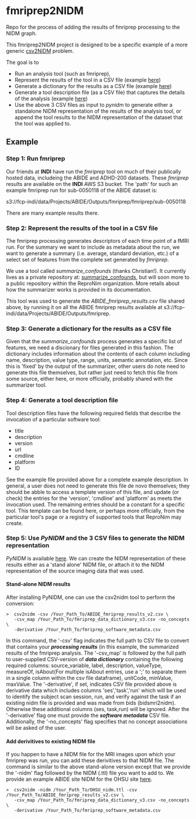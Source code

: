 # fmriprep2NIDM
Repo for the process of adding the results of fmriprep processing to the NIDM graph.

This fmriprep2NIDM project is designed to be a specific example of a more generic [csv2NIDM](https://github.com/incf-nidash/PyNIDM?tab=readme-ov-file#csv-file-to-nidm-conversion) problem.

The goal is to 
* Run an analysis tool (such as fmriprep),
* Represent the results of the tool in a CSV file (example [here](CSVs/ABIDE_fmriprep_results_v2.csv))
* Generate a dictionary for the results as a CSV file (example [here](CSVs/fmriprep_data_dictionary_v3.csv))
* Generate a tool description file (as a CSV file) that captures the details of the analysis
   (example [here](CSVs/fmriprep_software_metadata.csv))
* Use the above 3 CSV files as input to *pynidm* to generate either a standalone NIDM representation of the results
  of the analysis tool, or append the tool results to the NIDM representation of the dataset that the tool was applied to.

## Example
### Step 1: Run fmriprep
Our friends at **INDI** have run the *fmriprep* tool on much of their publically hosted data, includeing the ABIDE and
ADHD-200 datasets. These *fmriprep* results are available on the **INDI** AWS S3 bucket. The 'path' for such an
example fmriprep run for sub-0050118 of the ABIDE dataset is:

  s3://fcp-indi/data/Projects/ABIDE/Outputs/fmriprep/fmriprep/sub-0050118

There are many example results there.

### Step 2: Represent the results of the tool in a CSV file
The fmriprep processing generates descriptors of each time point of a fMRI run. For the summary we want to include
as metadata about the run, we want to generate a summary (i.e. average, standard deviation, etc.) of a select set
of features from the complete set generated by *fmriprep*.

We use a tool called *summarize_confounds* (thanks Christian!). It currently lives as a private repository at:
[summarize_confounds](https://github.com/BabyBrainStudy/SumarizeNibabies), but will soon more to a public
repository within the ReproNim organization. More retails about how the summarizer works is provided in
its documentation.

This tool was used to generate the *ABIDE_fmriprep_results.csv* file shared above, by running it on all the
ABIDE fmriprep results available at s3://fcp-indi/data/Projects/ABIDE/Outputs/fmriprep.

### Step 3: Generate a dictionary for the results as a CSV file
Given that the *summarize_confounds* process generates a specific list of features, we need a discionary for
files generated in this fashion. The dictionary includes information about the contents of each column including
name, description, value type, range, units, semantic annotation, etc. Since this is 'fixed' by the output of
the summarizer, other users do note need to generate this file themselves, but rather just need to fetch this file
from some source, either here, or more officially, probably shared with the summarizer tool.

### Step 4: Generate a tool description file
Tool description files have the following required fields that describe the invocation of a particular software tool:

* title
* description
* version
* url
* cmdline
* platform
* ID

See the example file provided above for a complete example description. In general, a user does not need to generate 
this file de novo themselves; they should be abble to access a template version of this file, and update (or check) 
the entries for the 'version', 'cmdline' and 'platform' as meets the invocation used. The remaining entries should be 
a constant for a specific tool. This template can be found here, or perhaps more officially, from the particular tool's 
page or a registry of supported tools that ReproNim may create.

### Step 5: Use *PyNIDM* and the  3 CSV files to generate the NIDM representation  
*PyNIDM* is available [here](https://github.com/incf-nidash/PyNIDM). We can create the NIDM representation of these 
results either as a 'stand alone' NIDM file, or attach it to the NIDM representation of the source imaging data that 
was used.

#### Stand-alone NIDM results
After installing PyNIDM, one can use the csv2nidm tool to perform the conversion:

```console
>  csv2nidm -csv /Your_Path_To/ABIDE_fmriprep_results_v2.csv \
   -csv_map /Your_Path_To/fmriprep_data_dictionary_v3.csv -no_concepts \
   -derivative /Your_Path_To/fmriprep_software_metadata.csv
```

In this command, the '-csv' flag indicates the full path to CSV file to convert that contains your ***processing results*** 
(in this example, the summarized results of the fmriprep analysis. The '-csv_map' is followed by the full path to 
user-supplied CSV-version of ***data dictionary*** containing the following required columns: source_variable, label,
description, valueType, measureOf, isAbout(For multiple isAbout entries, use a ';' to separate them in a single column
within the csv file dataframe), unitCode, minValue, maxValue. The '-derivative', if set, indicates CSV file provided 
above is derivative data which includes columns 'ses','task','run' which will be used to identify the subject scan 
session, run, and verify against the task if an existing nidm file is provided and was made from bids (bidsmri2nidm).
Otherwise these additional columns (ses, task,run) will be ignored. After the '-derivative' flag one must provide 
the ***software metadata*** CSV file. Additionally, the '-no_concepts' flag specifies that no concept associations will 
be asked of the user.

#### Add derivitives to existing NIDM file
If you happen to have a NIDM file for the MRI images upon which your fmriprep was run, you can add these derivitives to that
NIDM file. The command is similar to the above stand-alone version except that we provide the '-nidm' flag followed by the 
NIDM (.ttl) file you want to add to.  We provide an example ABIDE site NIDM for the OHSU site [here](TTLs/OHSU_nidm.ttl).

```console
>  csv2nidm -nidm /Your_Path_To/OHSU_nidm.ttl -csv /Your_Path_To/ABIDE_fmriprep_results_v2.csv \
   -csv_map /Your_Path_To/fmriprep_data_dictionary_v3.csv -no_concepts \
   -derivative /Your_Path_To/fmriprep_software_metadata.csv
```

